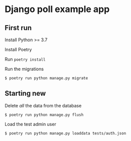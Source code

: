 # Django poll example app

## First run

Install Python >= 3.7

Install Poetry

Run `poetry install`

Run the migrations

```
$ poetry run python manage.py migrate
```

## Starting new

Delete *all* the data from the database

```
$ poetry run python manage.py flush
```

Load the test admin user

```
$ poetry run python manage.py loaddata tests/auth.json
```
